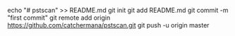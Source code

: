 echo "# pstscan" >> README.md
git init
git add README.md
git commit -m "first commit"
git remote add origin https://github.com/catchermana/pstscan.git
git push -u origin master
